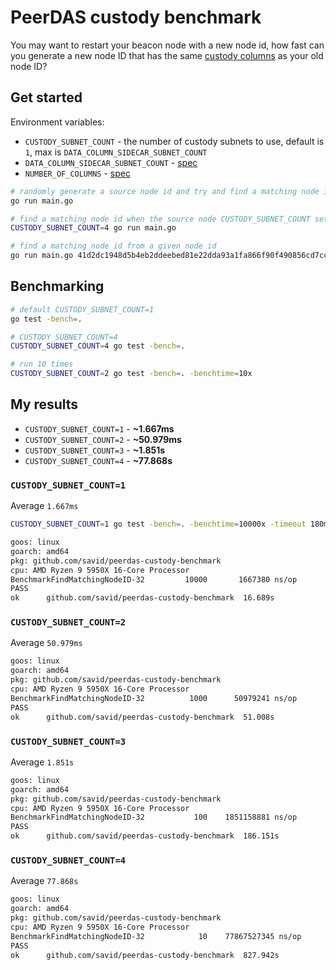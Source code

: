 # PeerDAS custody benchmark

You may want to restart your beacon node with a new node id, how fast can you generate a new node ID that has the same [custody columns](https://github.com/ethereum/consensus-specs/blob/dev/specs/_features/eip7594/das-core.md#get_custody_columns) as your old node ID?

## Get started

Environment variables:
- `CUSTODY_SUBNET_COUNT` - the number of custody subnets to use, default is `1`, max is `DATA_COLUMN_SIDECAR_SUBNET_COUNT`
- `DATA_COLUMN_SIDECAR_SUBNET_COUNT` - [spec](https://github.com/ethereum/consensus-specs/blob/dev/specs/_features/eip7594/das-core.md#networking)
- `NUMBER_OF_COLUMNS` - [spec](https://github.com/ethereum/consensus-specs/blob/dev/specs/_features/eip7594/das-core.md#data-size)

```bash
# randomly generate a source node id and try and find a matching node id with the same custody columns
go run main.go

# find a matching node id when the source node CUSTODY_SUBNET_COUNT set to 4
CUSTODY_SUBNET_COUNT=4 go run main.go

# find a matching node id from a given node id
go run main.go 41d2dc1948d5b4eb2ddeebed81e22dda93a1fa866f90f490856cd7ccf9ed45a1
```

## Benchmarking

```bash
# default CUSTODY_SUBNET_COUNT=1
go test -bench=.

# CUSTODY_SUBNET_COUNT=4
CUSTODY_SUBNET_COUNT=4 go test -bench=.

# run 10 times
CUSTODY_SUBNET_COUNT=2 go test -bench=. -benchtime=10x
```

## My results

- `CUSTODY_SUBNET_COUNT=1` - **~1.667ms**
- `CUSTODY_SUBNET_COUNT=2` - **~50.979ms**
- `CUSTODY_SUBNET_COUNT=3` - **~1.851s**
- `CUSTODY_SUBNET_COUNT=4` - **~77.868s**

### `CUSTODY_SUBNET_COUNT=1`

Average `1.667ms`

```bash
CUSTODY_SUBNET_COUNT=1 go test -bench=. -benchtime=10000x -timeout 180m

goos: linux
goarch: amd64
pkg: github.com/savid/peerdas-custody-benchmark
cpu: AMD Ryzen 9 5950X 16-Core Processor            
BenchmarkFindMatchingNodeID-32    	   10000	   1667380 ns/op
PASS
ok  	github.com/savid/peerdas-custody-benchmark	16.689s
```

### `CUSTODY_SUBNET_COUNT=2`

Average `50.979ms`

```bash
goos: linux
goarch: amd64
pkg: github.com/savid/peerdas-custody-benchmark
cpu: AMD Ryzen 9 5950X 16-Core Processor            
BenchmarkFindMatchingNodeID-32    	    1000	  50979241 ns/op
PASS
ok  	github.com/savid/peerdas-custody-benchmark	51.008s
```

### `CUSTODY_SUBNET_COUNT=3`

Average `1.851s`

```bash
goos: linux
goarch: amd64
pkg: github.com/savid/peerdas-custody-benchmark
cpu: AMD Ryzen 9 5950X 16-Core Processor            
BenchmarkFindMatchingNodeID-32    	     100	1851158881 ns/op
PASS
ok  	github.com/savid/peerdas-custody-benchmark	186.151s
```

### `CUSTODY_SUBNET_COUNT=4`

Average `77.868s`

```bash
goos: linux
goarch: amd64
pkg: github.com/savid/peerdas-custody-benchmark
cpu: AMD Ryzen 9 5950X 16-Core Processor            
BenchmarkFindMatchingNodeID-32    	      10	77867527345 ns/op
PASS
ok  	github.com/savid/peerdas-custody-benchmark	827.942s
```